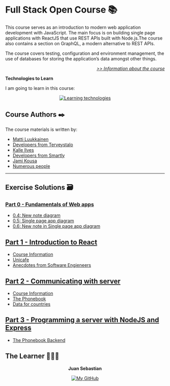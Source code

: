 # Full Stack Open Course 📚

This course serves as an introduction to modern web application development with JavaScript. The main focus is on building single page applications with ReactJS that use REST APIs built with Node.js.The course also contains a section on GraphQL, a modern alternative to REST APIs.

The course covers testing, configuration and environment management, the use of databases for storing the application’s data amongst other things.

<div align="right">

_[>> Information about the course](https://fullstackopen.com/en/about)_

</div>

**Technologies to Learn**

I am going to learn in this course:

<div align="center">

[![Learning technologies](https://skillicons.dev/icons?i=react,redux,nodejs,mongodb,graphql,typescript)](https://fullstackopen.com/en/)

</div>

## Course Authors ✒️

The course materials is written by:

- [Matti Luukkainen](https://github.com/mluukkai)
- [Developers from Terveystalo](https://www.terveystalo.com/fi/Yritystietoa/Terveystalo-tyontantajana/Digital-Health/)
- [Kalle Ilves](https://github.com/Kaltsoon)
- [Developers from Smartly](https://www.smartly.io/)
- [Jami Kousa](https://github.com/jakousa)
- [Numerous people](https://github.com/fullstack-hy2020/misc/blob/master/contributors.md)

---

## Exercise Solutions 🗃️

### [Part 0 - Fundamentals of Web apps](/part-00/)

- [0.4: New note diagram](/part-00/00_4_new-note-diagram.md)
- [0.5: Single page app diagram](/part-00/00_5_spa-diagram.md)
- [0.6: New note in Single page app diagram](/part-00/00_6_new-note-spa.diagram.md)

## [Part 1 - Introduction to React](/part-01/)

- [Course Information](/part-01/course-info/)
- [Unicafe](/part-01/unicafe)
- [Anecdotes from Software Engieneers](/part-01/anecdotes/)

## [Part 2 - Communicating with server](/part-02/)

- [Course Information](/part-02/course-info/)
- [The Phonebook](/part-02/phonebook/)
- [Data for countries](/part-02/countries)

## [Part 3 - Programming a server with NodeJS and Express](/part-03)

- [The Phonebook Backend](/part-03/phonebook/)

## The Learner 👨🏽‍💻

<div align="center">
<strong>Juan Sebastian</strong>

[![My GitHub](https://skillicons.dev/icons?i=github)](https://github.com/devJuanS "devJuanS' GitHub profile")

</div>

